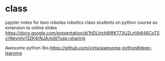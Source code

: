 # class
jupyter notes for tavo robotas robotics class students on python course as extension to online slides
https://docs.google.com/presentation/d/1hDLHch89fK773U2LnVb846CoTScrNevmIy132K4rNJA/edit?usp=sharing


Awesome python libs
https://github.com/vinta/awesome-python#deep-learning


